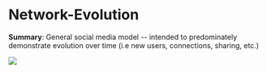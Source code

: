 # Network-Evolution

**Summary**: General social media model -- intended to predominately demonstrate evolution over time (i.e new users, connections, sharing, etc.)

![](network_visuals/growth_state_spring_long.gif)

